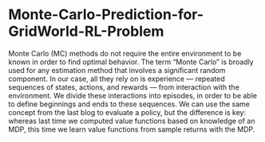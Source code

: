 # Monte-Carlo-Prediction-for-GridWorld-RL-Problem
Monte Carlo (MC) methods do not require the entire environment to be known in order to find optimal behavior. The term “Monte Carlo” is broadly used for any estimation method that involves a significant random component. In our case, all they rely on is experience — repeated sequences of states, actions, and rewards — from interaction with the environment. We divide these interactions into episodes, in order to be able to define beginnings and ends to these sequences. We can use the same concept from the last blog to evaluate a policy, but the difference is key: whereas last time we computed value functions based on knowledge of an MDP, this time we learn value functions from sample returns with the MDP.
